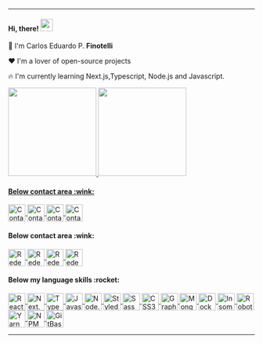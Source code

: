 
---
<div>
    
<h4>Hi, there! <img src="https://raw.githubusercontent.com/MartinHeinz/MartinHeinz/master/wave.gif" width="25px"></h4>

:muscle:  I'm Carlos Eduardo P. <strong>Finotelli</strong>

:heart:  I'm a lover of open-source projects

:fire:  I'm currently learning Next.js,Typescript, Node.js and Javascript.
    
</div>

<div>
  <a href="https://github.com/finotellicarlos">
  <img height="180em" src="https://github-readme-stats.vercel.app/api?username=finotellicarlos&show_icons=true&theme=dracula&include_all_commits=true&count_private=true"/>
  <img height="180em" src="https://github-readme-stats.vercel.app/api/top-langs/?username=finotellicarlos&layout=compact&langs_count=16&theme=dracula"/>
</div>
    
<div>
    
<h4>Below contact area  :wink:</h4>

<a href="https://discordapp.com/users/733724313550717038" target="_blank">
  <img align="center" src="https://cdn.icon-icons.com/icons2/2108/PNG/512/discord_icon_130958.png" alt="Contato Discord - Finotelli" height="35" width="35" />
</a>

<a href="https://api.whatsapp.com/send?phone=5511958331748" target="_blank">
  <img align="center" src="https://cdn.icon-icons.com/icons2/555/PNG/512/whatsapp_icon-icons.com_53606.png" alt="Contato Whatsapp - Finotelli" height="35" width="35" />
</a>

<a href="https://t.me/FinotelliCarlos" target="_blank">
  <img align="center" src="https://cdn.icon-icons.com/icons2/555/PNG/512/telegram_icon-icons.com_53603.png" alt="Contato Telegram - Finotelli" height="35" width="35" />
</a>

<a href="mailto:carlos.finotelli@outlook.com" target="_blank">
  <img align="center" src="https://cdn.icon-icons.com/icons2/699/PNG/512/outlook_icon-icons.com_61644.png" alt="Contato E-mail - Finotelli" height="35" width="35" />
</a>

<h4>Below contact area  :wink:</h4>

<a href="https://linkedin.com/in/finotellicarlos" target="blank">
    <img align="center" src="https://cdn.icon-icons.com/icons2/1099/PNG/512/1485482199-linkedin_78667.png" alt="Rede Social Linkedin - Finotelli" height="35" width="35" />
</a>

<a href="https://app.rocketseat.com.br/me/finotellicarlos" target="blank">
  <img align="center" src="https://cdn-images-1.medium.com/max/184/1*TkXVfLTwsHdwpUEjGzdi9w@2x.jpeg" alt="Rede Social Comunidade Rocketseat - Finotelli" height="35" width="35" />
</a>

<a href="https://fb.com/duuh.cls" target="_blank">
    <img align="center" src="https://cdn.icon-icons.com/icons2/555/PNG/512/facebook_icon-icons.com_53612.png" alt="Rede Social Facebook - Finotelli" height="35" width="35" />
</a>

<a href="https://instagram.com/10_duuh" target="_blank">
    <img align="center" src="https://cdn.icon-icons.com/icons2/1753/PNG/512/iconfinder-social-media-applications-3instagram-4102579_113804.png" alt="Rede Social Instagram - Finotelli" height="35" width="35" />
</a>

<br>

<h4>Below my language skills  :rocket:</h4>

<a href="https://pt-br.reactjs.org/" target="_blank">
    <img align="center" src="https://cdn.icon-icons.com/icons2/2415/PNG/512/react_original_logo_icon_146374.png" alt="React.Js" height="35" width="35" />
</a>
<a href="https://nextjs.org" target="_blank">
    <img align="center" src="https://cdn.worldvectorlogo.com/logos/next-js.svg" alt="Next.Js" height="35" width="35" />
</a>
<a href="https://www.typescriptlang.org/" target="_blank">
    <img align="center" src="https://upload.wikimedia.org/wikipedia/commons/thumb/4/4c/Typescript_logo_2020.svg/1200px-Typescript_logo_2020.svg.png" alt="Typescript" height="35" width="35" />
</a>
<a href="https://www.javascript.com/" target="_blank">
    <img align="center" src="https://cdn.icon-icons.com/icons2/2108/PNG/512/javascript_icon_130900.png" alt="Javascript" height="35" width="35" />
</a>
<a href="https://nodejs.org/en/about/" target="_blank">
    <img align="center" src="https://cdn.icon-icons.com/icons2/2107/PNG/512/file_type_node_icon_130301.png" alt="Node.Js" height="35" width="35" />
</a>
<a href="https://styled-components.com/" target="_blank">
    <img align="center" src="https://cdn.icon-icons.com/icons2/2107/PNG/128/file_type_styled_icon_130142.png" alt="Styled Components" height="35" width="35" />
</a>
<a href="https://sass-lang.com/" target="_blank">
    <img align="center" src="https://cdn.icon-icons.com/icons2/2107/PNG/512/file_type_sass_icon_130182.png" alt="Sass" height="35" width="35" />
</a>
<a href="https://css-tricks.com/" target="_blank">
    <img align="center" src="https://cdn.icon-icons.com/icons2/2107/PNG/512/file_type_css_icon_130661.png" alt="CSS3" height="35" width="35" />
</a>
<a href="https://graphql.org/" target="_blank">
    <img align="center" src="https://graphql.org/img/logo.svg" alt="GraphQL" height="35" width="35" />
</a>
<a href="https://www.mongodb.com/" target="_blank">
    <img align="center" src="https://cdn.icon-icons.com/icons2/2415/PNG/512/mongodb_original_wordmark_logo_icon_146425.png" alt="MongoDB" height="35" width="35" />
</a>
<a href="https://www.docker.com/" target="_blank">
    <img align="center" src="https://cdn.icon-icons.com/icons2/2107/PNG/512/file_type_docker_icon_130643.png" alt="Docker" height="35" width="35" />
</a>
<a href="https://insomnia.rest/" target="_blank">
    <img align="center" src="https://cdn.icon-icons.com/icons2/1381/PNG/512/insomnia_94603.png" alt="Insomnia" height="35" width="35" />
</a>
<a href="https://studio3t.com/" target="_blank">
    <img align="center" src="https://user-images.githubusercontent.com/12401985/69677316-60423a00-1081-11ea-9ec6-7334c0e491a5.png" alt="Robot3T" height="35" width="35" />
</a>
<a href="https://yarnpkg.com/" target="_blank">
    <img align="center" src="https://cdn.icon-icons.com/icons2/2415/PNG/512/yarn_original_wordmark_logo_icon_146288.png" alt="Yarn" height="35" width="35" />
</a>
<a href="https://www.npmjs.com/" target="_blank">
    <img align="center" src="https://cdn.icon-icons.com/icons2/2415/PNG/512/npm_original_wordmark_logo_icon_146402.png" alt="NPM" height="35" width="35" />
</a>
<a href="https://git-scm.com/book/pt-pt/v2/Appendix-A%3A-Git-em-Outros-Ambientes-Git-in-Bash" target="_blank">
    <img align="center" src="https://cdn.icon-icons.com/icons2/2107/PNG/512/file_type_git_icon_130581.png" alt="GitBash" height="35" width="35" />
</a>
    
</div>
    
---
